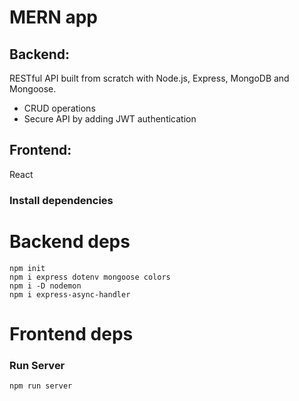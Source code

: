 # MERN app

## Backend:

RESTful API built from scratch with Node.js, Express, MongoDB and Mongoose.

- CRUD operations
- Secure API by adding JWT authentication

## Frontend:

React

### Install dependencies

# Backend deps

```
npm init
npm i express dotenv mongoose colors
npm i -D nodemon
npm i express-async-handler
```

# Frontend deps

### Run Server

```
npm run server
```
